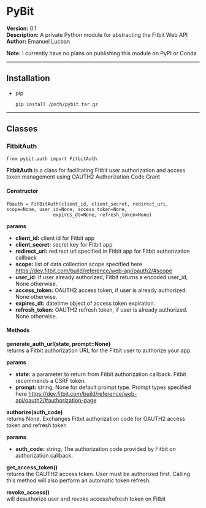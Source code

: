 # PyBit
**Version:** 0.1  
**Description:** A private Python module for abstracting the Fitbit Web API  
**Author:** Emanuel Lucban

**Note:** I currently have no plans on publishing this module on PyPI or Conda
___

## Installation
* pip
    ```    
    pip install /path/pybit.tar.gz
    ```
____

## Classes

### FitbitAuth

```
from pybit.auth import FitbitAuth
```

**FitbitAuth** is a class for facilitating Fitbit user authorization and access token management 
using OAUTH2 Authorization Code Grant

#### Constructor
```
fbauth = FitBitAuth(client_id, client_secret, redirect_uri, scope=None, user_id=None, access_token=None,
                 expires_dt=None, refresh_token=None)
```
**params**  
  * **client_id:** client id for Fitbit app  
  * **client_secret:** secret key for Fitbit app  
  * **redirect_url:** redirect url specified in Fitbit app for Fitbit authorization callback  
  * **scope:** list of data collection scope specified here https://dev.fitbit.com/build/reference/web-api/oauth2/#scope  
  * **user_id:** if user already authorized, Fitbit returns a encoded user_id, None otherwise.  
  * **access_token:** OAUTH2 access token, if user is already authorized. None otherwise.  
  * **expires_dt:** datetime object of access token expiration.  
  * **refresh_token:** OAUTH2 refresh token, if user is already authorized. None otherwise.  

#### Methods
**generate_auth_url(state, prompt=None)**  
returns a Fitbit authorization URL for the Fitbit user to authorize your app.  

**params**
  * **state:** a parameter to return from Fitbit authorization callback. Fitbit recommends a CSRF token.
  * **prompt:** string, None for default prompt type. Prompt types specified here https://dev.fitbit.com/build/reference/web-api/oauth2/#authorization-page 

**authorize(auth_code)**  
returns None. Exchanges Fitbit authorization code for OAUTH2 access token and refresh token

**params**
  * **auth_code:** string, The authorization code provided by Fitbit on authorization callback.

**get_access_token()**  
returns the OAUTH2 access token. User must be authorized first. Calling this method will also perform
an automatic token refresh.

**revoke_access()**  
will deauthorize user and revoke access/refresh token on Fitbit


